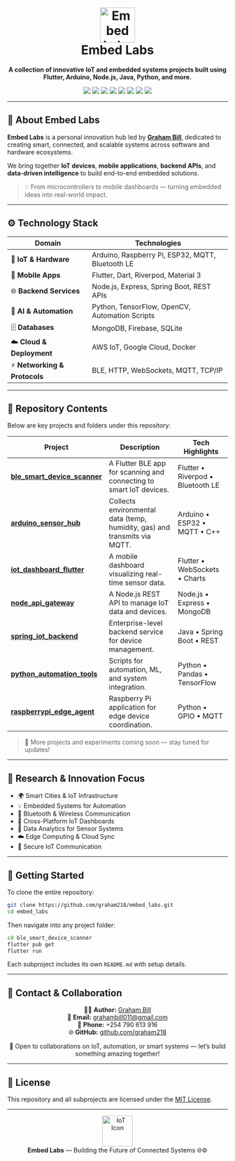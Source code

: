 <!-- HEADER -->
<h1 align="center">
  <img src="https://img.icons8.com/fluency/96/microchip.png" width="80" alt="Embed Labs Logo"/>
  <br>
  <b>Embed Labs</b>
</h1>

<p align="center">
  <b>A collection of innovative IoT and embedded systems projects built using Flutter, Arduino, Node.js, Java, Python, and more.</b>
</p>

<p align="center">
  <img src="https://img.shields.io/badge/IoT-Projects-blue?style=for-the-badge&logo=internet-of-things&logoColor=white"/>
  <img src="https://img.shields.io/badge/Flutter-Mobile%20Apps-02569B?style=for-the-badge&logo=flutter&logoColor=white"/>
  <img src="https://img.shields.io/badge/Arduino-Hardware-00979D?style=for-the-badge&logo=arduino&logoColor=white"/>
  <img src="https://img.shields.io/badge/Node.js-Backend-68A063?style=for-the-badge&logo=node.js&logoColor=white"/>
  <img src="https://img.shields.io/badge/Java-Spring%20Boot-F80000?style=for-the-badge&logo=java&logoColor=white"/>
  <img src="https://img.shields.io/badge/Python-AI%20%26%20Automation-3776AB?style=for-the-badge&logo=python&logoColor=white"/>
  <img src="https://img.shields.io/badge/Raspberry%20Pi-Edge%20Computing-C51A4A?style=for-the-badge&logo=raspberry-pi&logoColor=white"/>
  <img src="https://img.shields.io/badge/MongoDB-Database-47A248?style=for-the-badge&logo=mongodb&logoColor=white"/>
</p>

---

## 🧠 About Embed Labs

**Embed Labs** is a personal innovation hub led by **[Graham Bill](https://github.com/graham218)**, dedicated to creating smart, connected, and scalable systems across software and hardware ecosystems.  

We bring together **IoT devices**, **mobile applications**, **backend APIs**, and **data-driven intelligence** to build end-to-end embedded solutions.

> 💡 From microcontrollers to mobile dashboards — turning embedded ideas into real-world impact.

---

## ⚙️ Technology Stack

<div align="center">

| Domain | Technologies |
|--------|---------------|
| 🔌 **IoT & Hardware** | Arduino, Raspberry Pi, ESP32, MQTT, Bluetooth LE |
| 📱 **Mobile Apps** | Flutter, Dart, Riverpod, Material 3 |
| 🌐 **Backend Services** | Node.js, Express, Spring Boot, REST APIs |
| 🧠 **AI & Automation** | Python, TensorFlow, OpenCV, Automation Scripts |
| 🗄️ **Databases** | MongoDB, Firebase, SQLite |
| ☁️ **Cloud & Deployment** | AWS IoT, Google Cloud, Docker |
| ⚡ **Networking & Protocols** | BLE, HTTP, WebSockets, MQTT, TCP/IP |

</div>

---

## 📂 Repository Contents

Below are key projects and folders under this repository:

| Project | Description | Tech Highlights |
|----------|--------------|-----------------|
| [**ble_smart_device_scanner**](./ble_smart_device_scanner) | A Flutter BLE app for scanning and connecting to smart IoT devices. | Flutter • Riverpod • Bluetooth LE |
| [**arduino_sensor_hub**](./arduino_sensor_hub) | Collects environmental data (temp, humidity, gas) and transmits via MQTT. | Arduino • ESP32 • MQTT • C++ |
| [**iot_dashboard_flutter**](./iot_dashboard_flutter) | A mobile dashboard visualizing real-time sensor data. | Flutter • WebSockets • Charts |
| [**node_api_gateway**](./node_api_gateway) | A Node.js REST API to manage IoT data and devices. | Node.js • Express • MongoDB |
| [**spring_iot_backend**](./spring_iot_backend) | Enterprise-level backend service for device management. | Java • Spring Boot • REST |
| [**python_automation_tools**](./python_automation_tools) | Scripts for automation, ML, and system integration. | Python • Pandas • TensorFlow |
| [**raspberrypi_edge_agent**](./raspberrypi_edge_agent) | Raspberry Pi application for edge device coordination. | Python • GPIO • MQTT |

> 🧩 More projects and experiments coming soon — stay tuned for updates!

---

## 🔬 Research & Innovation Focus

- 🌍 Smart Cities & IoT Infrastructure  
- 💡 Embedded Systems for Automation  
- 📡 Bluetooth & Wireless Communication  
- 📱 Cross-Platform IoT Dashboards  
- 🧠 Data Analytics for Sensor Systems  
- ☁️ Edge Computing & Cloud Sync  
- 🔐 Secure IoT Communication  

---

## 🚀 Getting Started

To clone the entire repository:
```bash
git clone https://github.com/graham218/embed_labs.git
cd embed_labs
```

Then navigate into any project folder:
```bash
cd ble_smart_device_scanner
flutter pub get
flutter run
```

Each subproject includes its own `README.md` with setup details.

---

## 📧 Contact & Collaboration

<div align="center">

👨‍💻 **Author:** [Graham Bill](https://github.com/graham218)  
📧 **Email:** [grahambill011@gmail.com](mailto:grahambill011@gmail.com)  
📱 **Phone:** +254 790 613 916  
🌐 **GitHub:** [github.com/graham218](https://github.com/graham218)

💬 Open to collaborations on IoT, automation, or smart systems — let’s build something amazing together!

</div>

---

## 🪪 License
This repository and all subprojects are licensed under the [MIT License](LICENSE).

---

<p align="center">
  <img src="https://img.icons8.com/color/96/internet-of-things.png" width="70" alt="IoT Icon"/>
  <br>
  <b>Embed Labs</b> — Building the Future of Connected Systems 🌐⚙️
</p>
